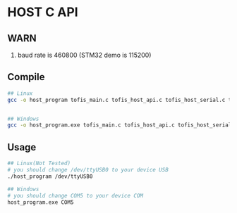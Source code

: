 # HOST C API

## WARN

1. baud rate is 460800 (STM32 demo is 115200)

## Compile
```bash
## Linux
gcc -o host_program tofis_main.c tofis_host_api.c tofis_host_serial.c tofis_input_parser.c -lpthread


## Windows
gcc -o host_program.exe tofis_main.c tofis_host_api.c tofis_host_serial.c tofis_input_parser.c
```

## Usage
```bash
## Linux(Not Tested)
# you should change /dev/ttyUSB0 to your device USB
./host_program /dev/ttyUSB0

## Windows
# you should change COM5 to your device COM
host_program.exe COM5
```